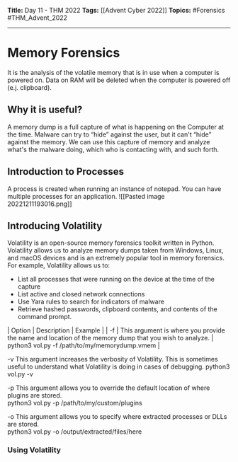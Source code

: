 **Title:** Day 11 - THM 2022
**Tags:** [[Advent Cyber 2022]]
**Topics:** #Forensics #THM_Advent_2022 

---
# Memory Forensics
It is the analysis of the volatile memory that is in use when a computer is powered on. Data on RAM will be deleted when the computer is powered off (e.j. clipboard).

## Why it is useful?
A memory dump is a full capture of what is happening on the Computer at the time. Malware can try to “hide” against the user, but it can't “hide” against the memory.
We can use this capture of memory and analyze what's the malware doing, which who is contacting with, and such forth.

## Introduction to Processes
A process is created when running an instance of notepad. You can have multiple processes for an application. 
![[Pasted image 20221211193016.png]]

## Introducing Volatility
Volatility is an open-source memory forensics toolkit written in Python. Volatility allows us to analyze memory dumps taken from Windows, Linux, and macOS devices and is an extremely popular tool in memory forensics. For example, Volatility allows us to:
-   List all processes that were running on the device at the time of the capture
-   List active and closed network connections
-   Use Yara rules to search for indicators of malware
-   Retrieve hashed passwords, clipboard contents, and contents of the command prompt.

| Option | Description | Example |
| -f | This argument is where you provide the name and location of the memory dump that you wish to analyze. | python3 vol.py -f /path/to/my/memorydump.vmem |

-v	This argument increases the verbosity of Volatility. This is sometimes useful to understand what Volatility is doing in cases of debugging.	
python3 vol.py -v 

-p	This argument allows you to override the default location of where plugins are stored.	
python3 vol.py -p /path/to/my/custom/plugins

-o	This argument allows you to specify where extracted processes or DLLs are stored.	
python3 vol.py -o /output/extracted/files/here

### Using Volatility
